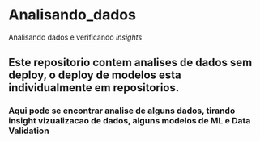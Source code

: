 # Analisando_dados
Analisando dados e verificando *insights*

## Este repositorio contem analises de dados sem deploy, o deploy de modelos esta individualmente em repositorios.
### Aqui pode se encontrar analise de alguns dados, tirando insight vizualizacao de dados, alguns modelos de ML e Data Validation
